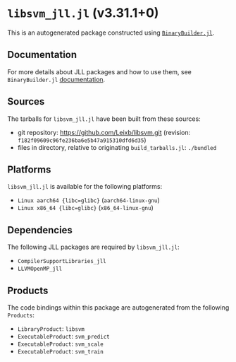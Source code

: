 # `libsvm_jll.jl` (v3.31.1+0)

This is an autogenerated package constructed using [`BinaryBuilder.jl`](https://github.com/JuliaPackaging/BinaryBuilder.jl).

## Documentation

For more details about JLL packages and how to use them, see `BinaryBuilder.jl` [documentation](https://docs.binarybuilder.org/stable/jll/).

## Sources

The tarballs for `libsvm_jll.jl` have been built from these sources:

* git repository: https://github.com/Leixb/libsvm.git (revision: `f182f09609c96fe236ba6e5b47a915310dfd6d35`)
* files in directory, relative to originating `build_tarballs.jl`: `./bundled`

## Platforms

`libsvm_jll.jl` is available for the following platforms:

* `Linux aarch64 {libc=glibc}` (`aarch64-linux-gnu`)
* `Linux x86_64 {libc=glibc}` (`x86_64-linux-gnu`)

## Dependencies

The following JLL packages are required by `libsvm_jll.jl`:

* `CompilerSupportLibraries_jll`
* `LLVMOpenMP_jll`

## Products

The code bindings within this package are autogenerated from the following `Products`:

* `LibraryProduct`: `libsvm`
* `ExecutableProduct`: `svm_predict`
* `ExecutableProduct`: `svm_scale`
* `ExecutableProduct`: `svm_train`
